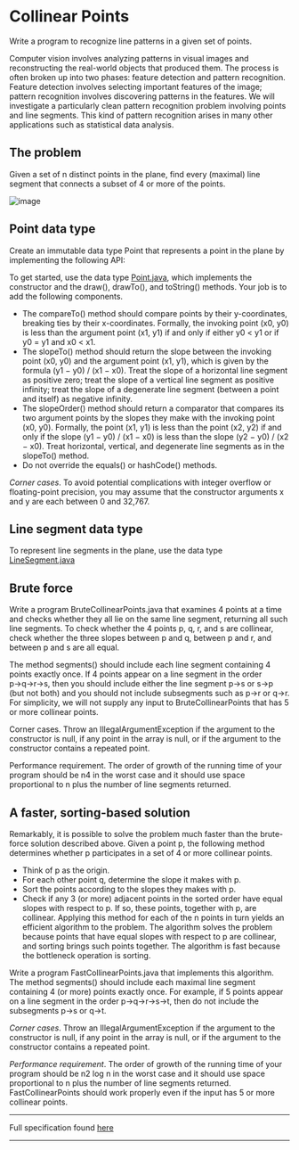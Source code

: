# Collinear Points

Write a program to recognize line patterns in a given set of points.

Computer vision involves analyzing patterns in visual images and reconstructing the real-world objects that produced them. The process is often broken up into two phases: feature detection and pattern recognition. Feature detection involves selecting important features of the image; pattern recognition involves discovering patterns in the features. We will investigate a particularly clean pattern recognition problem involving points and line segments. This kind of pattern recognition arises in many other applications such as statistical data analysis.

## The problem

Given a set of n distinct points in the plane, find every (maximal) line segment that connects a subset of 4 or more of the points.

![image](https://coursera.cs.princeton.edu/algs4/assignments/collinear/lines2.png)

## Point data type

Create an immutable data type Point that represents a point in the plane by implementing the following API:


To get started, use the data type [Point.java](https://coursera.cs.princeton.edu/algs4/assignments/collinear/files/Point.java), which implements the constructor and the draw(), drawTo(), and toString() methods. Your job is to add the following components.
- The compareTo() method should compare points by their y-coordinates, breaking ties by their x-coordinates. Formally, the invoking point (x0, y0) is less than the argument point (x1, y1) if and only if either y0 < y1 or if y0 = y1 and x0 < x1.
- The slopeTo() method should return the slope between the invoking point (x0, y0) and the argument point (x1, y1), which is given by the formula (y1 − y0) / (x1 − x0). Treat the slope of a horizontal line segment as positive zero; treat the slope of a vertical line segment as positive infinity; treat the slope of a degenerate line segment (between a point and itself) as negative infinity.
- The slopeOrder() method should return a comparator that compares its two argument points by the slopes they make with the invoking point (x0, y0). Formally, the point (x1, y1) is less than the point (x2, y2) if and only if the slope (y1 − y0) / (x1 − x0) is less than the slope (y2 − y0) / (x2 − x0). Treat horizontal, vertical, and degenerate line segments as in the slopeTo() method.
- Do not override the equals() or hashCode() methods.

_Corner cases_. To avoid potential complications with integer overflow or floating-point precision, you may assume that the constructor arguments x and y are each between 0 and 32,767.

## Line segment data type
To represent line segments in the plane, use the data type [LineSegment.java](https://coursera.cs.princeton.edu/algs4/assignments/collinear/files/LineSegment.java)

## Brute force
Write a program BruteCollinearPoints.java that examines 4 points at a time and checks whether they all lie on the same line segment, returning all such line segments. To check whether the 4 points p, q, r, and s are collinear, check whether the three slopes between p and q, between p and r, and between p and s are all equal.

The method segments() should include each line segment containing 4 points exactly once. If 4 points appear on a line segment in the order p→q→r→s, then you should include either the line segment p→s or s→p (but not both) and you should not include subsegments such as p→r or q→r. For simplicity, we will not supply any input to BruteCollinearPoints that has 5 or more collinear points.

Corner cases. Throw an IllegalArgumentException if the argument to the constructor is null, if any point in the array is null, or if the argument to the constructor contains a repeated point.

Performance requirement. The order of growth of the running time of your program should be n4 in the worst case and it should use space proportional to n plus the number of line segments returned.

## A faster, sorting-based solution
Remarkably, it is possible to solve the problem much faster than the brute-force solution described above. Given a point p, the following method determines whether p participates in a set of 4 or more collinear points.

- Think of p as the origin.
- For each other point q, determine the slope it makes with p.
- Sort the points according to the slopes they makes with p.
- Check if any 3 (or more) adjacent points in the sorted order have equal slopes with respect to p. If so, these points, together with p, are collinear.
Applying this method for each of the n points in turn yields an efficient algorithm to the problem. The algorithm solves the problem because points that have equal slopes with respect to p are collinear, and sorting brings such points together. The algorithm is fast because the bottleneck operation is sorting.

Write a program FastCollinearPoints.java that implements this algorithm.
The method segments() should include each maximal line segment containing 4 (or more) points exactly once. For example, if 5 points appear on a line segment in the order p→q→r→s→t, then do not include the subsegments p→s or q→t.

_Corner cases_. Throw an IllegalArgumentException if the argument to the constructor is null, if any point in the array is null, or if the argument to the constructor contains a repeated point.

_Performance requirement_. The order of growth of the running time of your program should be n2 log n in the worst case and it should use space proportional to n plus the number of line segments returned. FastCollinearPoints should work properly even if the input has 5 or more collinear points.

***

Full specification found [here](https://coursera.cs.princeton.edu/algs4/assignments/collinear/specification.php)

***